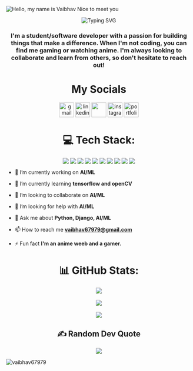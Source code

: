 ![Hello, my name is Vaibhav  Nice to meet you](https://user-images.githubusercontent.com/95418676/233802620-908f3f35-0f74-4127-a6c9-1d4575e9196c.png)
<!-- ![dekubannerflip](https://user-images.githubusercontent.com/95418676/210138648-d76a83e5-4e11-4e0f-820c-4f71d041dc6e.png) -->
<!-- ![undraw_code_thinking_re_gka2](https://user-images.githubusercontent.com/95418676/218168932-5a77dc17-ed25-456f-9130-f879999cc354.svg) -->
<!-- ![undraw_feeling_proud_qne1](https://user-images.githubusercontent.com/95418676/218180455-388596fb-012f-41be-8c97-909c6213075f.svg) -->


<p align = "center"><img src="https://readme-typing-svg.demolab.com?font=Fira+Code&weight=500&pause=1000&center=true&vCenter=true&width=435&lines=Hello%2C+this+is+Vaibhav+%F0%9F%91%8B%F0%9F%8F%BC;Welcome+to+my+Github+profile" alt="Typing SVG" /></p>
<h3 align="center">I'm a student/software developer with a passion for building things that make a difference. When I'm not coding, you can find me gaming or watching anime. I'm always looking to collaborate and learn from others, so don't hesitate to reach out!</h3>

<h1 align="center"> My Socials </h1>

<div align="center">

<a href = "mailto:vaibhav67979@gmail.com" target ="blank"> <img src="https://user-images.githubusercontent.com/84305637/201382070-00f1f9ba-c37d-4b0a-9270-730e1d646b91.png" alt="gmail" width="40" height="40"></a>
<a href = "https://www.linkedin.com/in/vaibhav-p-a2585122b/" target ="blank"> <img src="https://user-images.githubusercontent.com/84305637/201383216-78611d85-9771-42ff-8a9d-e5dd1d5655af.png" alt="linkedin" width="40" height="40"></a>
<a href = "https://twitter.com/vforvaibhav_" target ="blank"> <img src="https://user-images.githubusercontent.com/84305637/201380771-3ce2a265-2d21-4ebf-9553-c4e70fb647d0.png" width="40" height="40"></a>
<a href = "https://www.instagram.com/v_for_vaibhav_/" target ="blank"> <img src="https://user-images.githubusercontent.com/84305637/200871156-ce91fea1-4c78-4666-8a36-02963b357ce5.png" alt="instagram" width="40" height="40"></a>
<a href = "https://vaibhav67979.github.io" target ="blank"> <img src="https://user-images.githubusercontent.com/95418676/218271533-4619f6b3-586c-4123-8427-e231f52f10af.png" alt="portfolio website" width="40" height="40"></a>

</div>

<h1 align = "center"> 💻 Tech Stack: </h1>
<!-- ![C](https://img.shields.io/badge/c-%2300599C.svg?style=plastic&logo=c&logoColor=white) ![Python](https://img.shields.io/badge/python-3670A0?style=plastic&logo=python&logoColor=ffdd54) ![Lua](https://img.shields.io/badge/lua-%232C2D72.svg?style=plastic&logo=lua&logoColor=white) ![Java](https://img.shields.io/badge/java-%23ED8B00.svg?style=plastic&logo=java&logoColor=white) ![HTML5](https://img.shields.io/badge/html5-%23E34F26.svg?style=plastic&logo=html5&logoColor=white) ![CSS3](https://img.shields.io/badge/css3-%231572B6.svg?style=plastic&logo=css3&logoColor=white) ![Django](https://img.shields.io/badge/django-%23092E20.svg?style=plastic&logo=django&logoColor=white) ![NumPy](https://img.shields.io/badge/numpy-%23013243.svg?style=plastic&logo=numpy&logoColor=white) ![Pandas](https://img.shields.io/badge/pandas-%23150458.svg?style=plastic&logo=pandas&logoColor=white) ![TensorFlow](https://img.shields.io/badge/TensorFlow-%23FF6F00.svg?style=plastic&logo=TensorFlow&logoColor=white) -->
<p align = "center">
<a>
  <img align="center" src="https://img.shields.io/badge/c-%2300599C.svg?style=plastic&logo=c&logoColor=white" />
</a>
<a>
  <img align="center" src="https://img.shields.io/badge/python-3670A0?style=plastic&logo=python&logoColor=ffdd54" />
</a>
 <a>
  <img align="center" src="https://img.shields.io/badge/lua-%232C2D72.svg?style=plastic&logo=lua&logoColor=white" />
</a>
<a>
  <img align="center" src="https://img.shields.io/badge/java-%23ED8B00.svg?style=plastic&logo=java&logoColor=white" />
</a>
<a>
  <img align="center" src="https://img.shields.io/badge/html5-%23E34F26.svg?style=plastic&logo=html5&logoColor=white" />
</a>
<a>
  <img align="center" src="https://img.shields.io/badge/css3-%231572B6.svg?style=plastic&logo=css3&logoColor=white" />
</a>
<a>
  <img align="center" src="https://img.shields.io/badge/django-%23092E20.svg?style=plastic&logo=django&logoColor=white" />
</a>
<a>
  <img align="center" src="https://img.shields.io/badge/numpy-%23013243.svg?style=plastic&logo=numpy&logoColor=white" />
</a>
<a>
  <img align="center" src="https://img.shields.io/badge/pandas-%23150458.svg?style=plastic&logo=pandas&logoColor=white" />
</a>
<a>
  <img align="center" src="https://img.shields.io/badge/TensorFlow-%23FF6F00.svg?style=plastic&logo=TensorFlow&logoColor=white" />
</a>
</p>

 
 
- 🔭 I’m currently working on **AI/ML**

- 🌱 I’m currently learning **tensorflow and openCV**

- 👯 I’m looking to collaborate on **AI/ML**

- 🤝 I’m looking for help with **AI/ML**

- 💬 Ask me about **Python, Django, AI/ML**

- 📫 How to reach me **vaibhav67979@gmail.com**

- ⚡ Fun fact **I'm an anime weeb and a gamer.**

 
<h1 align = "center"> 📊 GitHub Stats: </h1>

<!-- ![](https://github-readme-stats-vaibhav67979.vercel.app/api?username=Vaibhav67979&theme=transparent&count_private=true&show_icons=true)

![GitHub Streak](https://github-readme-streak-stats.herokuapp.com?user=Vaibhav67979&theme=github-dark-blue)<br/>

![Top Langs](https://github-readme-stats-vaibhav67979.vercel.app/api/top-langs/?username=Vaibhav67979&theme=transparent&layout=compact)
 -->
 <p align = "center">
 <a>
  <img align="center" src="https://github-readme-stats-vaibhav67979.vercel.app/api?username=Vaibhav67979&theme=transparent&count_private=true&show_icons=true" />
</a>
  <br>
  <br>
<a>
  <img align="center" src="https://streak-stats.demolab.com/?user=Vaibhav67979&theme=github-dark-blue" />
</a>
  <br>
  <br>
<a>
  <img align="center" src="https://github-readme-stats-vaibhav67979.vercel.app/api/top-langs/?username=Vaibhav67979&theme=transparent&layout=compact" />
</a>
</p>
<h2 align = "center"> ✍️ Random Dev Quote </h2>
 <p align = "center">
<!-- ![](https://quotes-github-readme.vercel.app/api?type=horizontal&theme=radical) -->
<a>
  <img align="center" src="https://quotes-github-readme.vercel.app/api?type=horizontal&theme=radical" />
</a>
 </p>

<p align="left"> <img src="https://komarev.com/ghpvc/?username=vaibhav67979&label=Profile%20views&color=0e75b6&style=flat" alt="vaibhav67979" /> </p>

